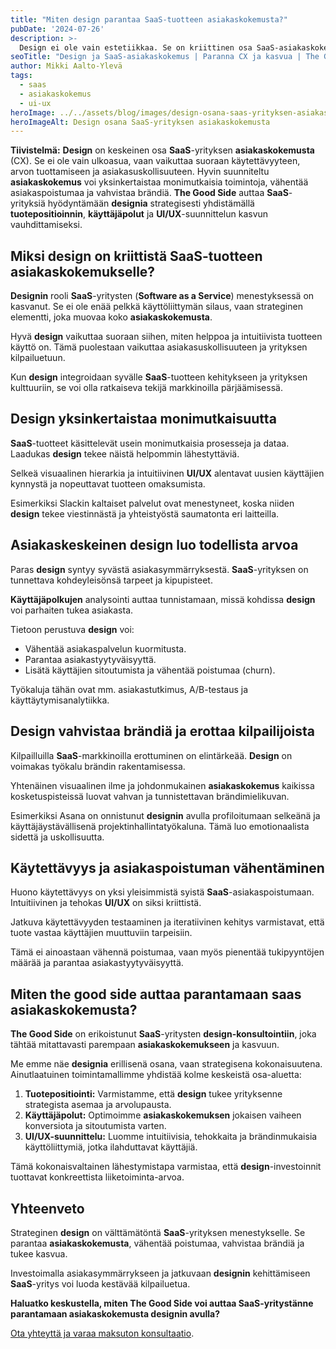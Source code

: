 ```yaml
---
title: "Miten design parantaa SaaS-tuotteen asiakaskokemusta?"
pubDate: '2024-07-26'
description: >-
  Design ei ole vain estetiikkaa. Se on kriittinen osa SaaS-asiakaskokemusta (CX), joka voi kiihdyttää kasvua. Näin The Good Side auttaa.
seoTitle: "Design ja SaaS-asiakaskokemus | Paranna CX ja kasvua | The Good Side"
author: Mikki Aalto-Ylevä
tags:
  - saas
  - asiakaskokemus
  - ui-ux
heroImage: ../../assets/blog/images/design-osana-saas-yrityksen-asiakaskokemusta/featured.webp
heroImageAlt: Design osana SaaS-yrityksen asiakaskokemusta
---
```


**Tiivistelmä:** **Design** on keskeinen osa **SaaS**-yrityksen **asiakaskokemusta** (CX). Se ei ole vain ulkoasua, vaan vaikuttaa suoraan käytettävyyteen, arvon tuottamiseen ja asiakasuskollisuuteen. Hyvin suunniteltu **asiakaskokemus** voi yksinkertaistaa monimutkaisia toimintoja, vähentää asiakaspoistumaa ja vahvistaa brändiä. **The Good Side** auttaa **SaaS**-yrityksiä hyödyntämään **designia** strategisesti yhdistämällä **tuotepositioinnin**, **käyttäjäpolut** ja **UI/UX**-suunnittelun kasvun vauhdittamiseksi.

## Miksi design on kriittistä SaaS-tuotteen asiakaskokemukselle?

**Designin** rooli **SaaS**-yritysten (**Software as a Service**) menestyksessä on kasvanut. Se ei ole enää pelkkä käyttöliittymän silaus, vaan strateginen elementti, joka muovaa koko **asiakaskokemusta**.

Hyvä **design** vaikuttaa suoraan siihen, miten helppoa ja intuitiivista tuotteen käyttö on. Tämä puolestaan vaikuttaa asiakasuskollisuuteen ja yrityksen kilpailuetuun.

Kun **design** integroidaan syvälle **SaaS**-tuotteen kehitykseen ja yrityksen kulttuuriin, se voi olla ratkaiseva tekijä markkinoilla pärjäämisessä.

## Design yksinkertaistaa monimutkaisuutta

**SaaS**-tuotteet käsittelevät usein monimutkaisia prosesseja ja dataa. Laadukas **design** tekee näistä helpommin lähestyttäviä.

Selkeä visuaalinen hierarkia ja intuitiivinen **UI/UX** alentavat uusien käyttäjien kynnystä ja nopeuttavat tuotteen omaksumista.

Esimerkiksi Slackin kaltaiset palvelut ovat menestyneet, koska niiden **design** tekee viestinnästä ja yhteistyöstä saumatonta eri laitteilla.

## Asiakaskeskeinen design luo todellista arvoa

Paras **design** syntyy syvästä asiakasymmärryksestä. **SaaS**-yrityksen on tunnettava kohdeyleisönsä tarpeet ja kipupisteet.

**Käyttäjäpolkujen** analysointi auttaa tunnistamaan, missä kohdissa **design** voi parhaiten tukea asiakasta.

Tietoon perustuva **design** voi:
*   Vähentää asiakaspalvelun kuormitusta.
*   Parantaa asiakastyytyväisyyttä.
*   Lisätä käyttäjien sitoutumista ja vähentää poistumaa (churn).

Työkaluja tähän ovat mm. asiakastutkimus, A/B-testaus ja käyttäytymisanalytiikka.

## Design vahvistaa brändiä ja erottaa kilpailijoista

Kilpailluilla **SaaS**-markkinoilla erottuminen on elintärkeää. **Design** on voimakas työkalu brändin rakentamisessa.

Yhtenäinen visuaalinen ilme ja johdonmukainen **asiakaskokemus** kaikissa kosketuspisteissä luovat vahvan ja tunnistettavan brändimielikuvan.

Esimerkiksi Asana on onnistunut **designin** avulla profiloitumaan selkeänä ja käyttäjäystävällisenä projektinhallintatyökaluna. Tämä luo emotionaalista sidettä ja uskollisuutta.

## Käytettävyys ja asiakaspoistuman vähentäminen

Huono käytettävyys on yksi yleisimmistä syistä **SaaS**-asiakaspoistumaan. Intuitiivinen ja tehokas **UI/UX** on siksi kriittistä.

Jatkuva käytettävyyden testaaminen ja iteratiivinen kehitys varmistavat, että tuote vastaa käyttäjien muuttuviin tarpeisiin.

Tämä ei ainoastaan vähennä poistumaa, vaan myös pienentää tukipyyntöjen määrää ja parantaa asiakastyytyväisyyttä.

## Miten the good side auttaa parantamaan saas asiakaskokemusta?

**The Good Side** on erikoistunut **SaaS**-yritysten **design-konsultointiin**, joka tähtää mitattavasti parempaan **asiakaskokemukseen** ja kasvuun.

Me emme näe **designia** erillisenä osana, vaan strategisena kokonaisuutena. Ainutlaatuinen toimintamallimme yhdistää kolme keskeistä osa-aluetta:

1.  **Tuotepositiointi:** Varmistamme, että **design** tukee yrityksenne strategista asemaa ja arvolupausta.
2.  **Käyttäjäpolut:** Optimoimme **asiakaskokemuksen** jokaisen vaiheen konversiota ja sitoutumista varten.
3.  **UI/UX-suunnittelu:** Luomme intuitiivisia, tehokkaita ja brändinmukaisia käyttöliittymiä, jotka ilahduttavat käyttäjiä.

Tämä kokonaisvaltainen lähestymistapa varmistaa, että **design**-investoinnit tuottavat konkreettista liiketoiminta-arvoa.

## Yhteenveto

Strateginen **design** on välttämätöntä **SaaS**-yrityksen menestykselle. Se parantaa **asiakaskokemusta**, vähentää poistumaa, vahvistaa brändiä ja tukee kasvua.

Investoimalla asiakasymmärrykseen ja jatkuvaan **designin** kehittämiseen **SaaS**-yritys voi luoda kestävää kilpailuetua.

**Haluatko keskustella, miten The Good Side voi auttaa SaaS-yritystänne parantamaan asiakaskokemusta designin avulla?**

[Ota yhteyttä ja varaa maksuton konsultaatio](/contact).
